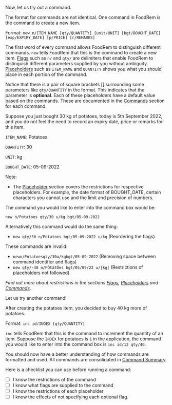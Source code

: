 <!-- markdownlint-disable-file first-line-h1 -->

Now, let us try out a command.

The format for commands are not identical. One command in FoodRem is the command to create a new item.

Format: `new n/ITEM_NAME [qty/QUANTITY] [unit/UNIT] [bgt/BOUGHT_DATE] [exp/EXPIRY_DATE] [p/PRICE] [r/REMARKS]`

The first word of every command allows FoodRem to distinguish different commands. `new` tells FoodRem that this is the command to create a new item. [Flags](#flags) such as `n/` and `qty/` are delimiters that enable FoodRem to distinguish different parameters supplied by you without ambiguity. [Placeholders](#placeholders) such as `ITEM_NAME` and `QUANTITY` shows you what you should place in each portion of the command.

Notice that there is a pair of square brackets [] surrounding some parameters like `qty/QUANTITY`
in the format. This indicates that the parameter is **optional**. Each of these placeholders have a default value
based on the commands. These are documented in the [Commands](#commands) section for each command.

Suppose you just bought 30 kg of potatoes, today is 5th September 2022, and you do not feel the need to record
an expiry date, price or remarks for this item.

`ITEM_NAME`: Potatoes

`QUANTITY`: 30

`UNIT`: kg

`BOUGHT_DATE`: 05-09-2022


Note:

* The [Placeholder](#placeholders) section covers the restrictions for respective placeholders.
  For example, the date format of BOUGHT_DATE, certain characters you cannot use and the limit and precision of numbers.

The command you would like to enter into the command box would be:

`new n/Potatoes qty/30 u/kg bgt/05-09-2022`

Alternatively this command would do the same thing:

* `new qty/30 n/Potatoes bgt/05-09-2022 u/kg` (Reordering the flags)

These commands are invalid:

* `newn/Potatoesqty/30u/kgbgt/05-09-2022` (Removing space between command identifier and flags)
* `new qty/-48 n/PÖtátÖes bgt/05/09/22 u/|kg|` (Restrictions of placeholders not followed)

_Find out more about restrictions in the sections [Flags](#flags), [Placeholders](#placeholders) and [Commands](#commands)._

Let us try another command!

After creating the potatoes item, you decided to buy 40 kg more of potatoes.

Format: `inc id/INDEX [qty/QUANTITY]`

`inc` tells FoodRem that this is the command to increment the quantity of an item.
Suppose the `INDEX` for potatoes is `1` in the application, the command you
would like to enter into the command box is `inc id/12 qty/40`.

You should now have a better understanding of how commands are formatted and used. All commands are
consolidated in [Command Summary](#command-summary). 

Here is a checklist you can use before running a command:

* [ ] I know the restrictions of the command
* [ ] I know what flags are supplied to the command
* [ ] I know the restrictions of each placeholder
* [ ] I know the effects of not specifying each optional flag.
